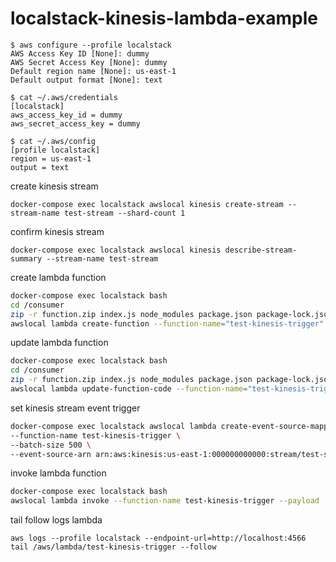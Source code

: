 # localstack-kinesis-lambda-example

```
$ aws configure --profile localstack
AWS Access Key ID [None]: dummy
AWS Secret Access Key [None]: dummy
Default region name [None]: us-east-1
Default output format [None]: text

$ cat ~/.aws/credentials
[localstack]
aws_access_key_id = dummy
aws_secret_access_key = dummy

$ cat ~/.aws/config
[profile localstack]
region = us-east-1
output = text
```

create kinesis stream
```
docker-compose exec localstack awslocal kinesis create-stream --stream-name test-stream --shard-count 1
```

confirm kinesis stream
```
docker-compose exec localstack awslocal kinesis describe-stream-summary --stream-name test-stream
```

create lambda function
```bash
docker-compose exec localstack bash
cd /consumer
zip -r function.zip index.js node_modules package.json package-lock.json
awslocal lambda create-function --function-name="test-kinesis-trigger" --runtime=nodejs12.x --role="arn:aws:iam::123456789012:role/service-role/lambda-sample-role" --handler=index.handler --zip-file fileb://function.zip 
```

update lambda function
```bash
docker-compose exec localstack bash
cd /consumer
zip -r function.zip index.js node_modules package.json package-lock.json
awslocal lambda update-function-code --function-name="test-kinesis-trigger" --zip-file fileb://function.zip
```

set kinesis stream event trigger
```bash
docker-compose exec localstack awslocal lambda create-event-source-mapping \
--function-name test-kinesis-trigger \
--batch-size 500 \
--event-source-arn arn:aws:kinesis:us-east-1:000000000000:stream/test-stream
```

invoke lambda function
```bash
docker-compose exec localstack bash
awslocal lambda invoke --function-name test-kinesis-trigger --payload '{"Records": ["hello", "world"]}' /dev/null --log-type Tail --query 'LogResult' --output text |  base64 -d
```

tail follow logs lambda
```
aws logs --profile localstack --endpoint-url=http://localhost:4566  tail /aws/lambda/test-kinesis-trigger --follow 
```

